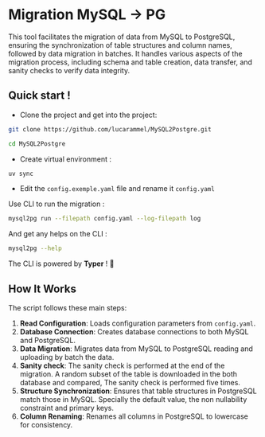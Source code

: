 # Migration MySQL -> PG

This tool facilitates the migration of data from MySQL to PostgreSQL, ensuring the synchronization of table structures and column names, followed by data migration in batches. It handles various aspects of the migration process, including schema and table creation, data transfer, and sanity checks to verify data integrity.

## Quick start ! 

- Clone the project and get into the project: 

```bash
git clone https://github.com/lucarammel/MySQL2Postgre.git

cd MySQL2Postgre
```

- Create virtual environment : 

```bash
uv sync
```

- Edit the `config.exemple.yaml` file and rename it `config.yaml`

Use CLI to run the migration : 

```bash
mysql2pg run --filepath config.yaml --log-filepath log
```
And get any helps on the CLI :

```bash
mysql2pg --help
```

The CLI is powered by **Typer** ! :rocket:

## How It Works

The script follows these main steps:

1. **Read Configuration**: Loads configuration parameters from `config.yaml`.
2. **Database Connection**: Creates database connections to both MySQL and PostgreSQL.
3. **Data Migration**: Migrates data from MySQL to PostgreSQL reading and uploading by batch the data.
4. **Sanity check**: The sanity check is performed at the end of the migration. A random subset of the table is downloaded in the both database and compared, The sanity check is performed five times.
5. **Structure Synchronization**: Ensures that table structures in PostgreSQL match those in MySQL. Specially the default value, the non nullability constraint and primary keys. 
6. **Column Renaming**: Renames all columns in PostgreSQL to lowercase for consistency.
